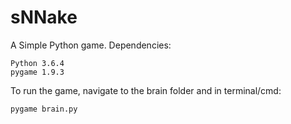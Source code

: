 # sNNake

A Simple Python game. 
Dependencies:
```
Python 3.6.4
pygame 1.9.3
```

To run the game, navigate to the brain folder and in terminal/cmd:
```
pygame brain.py
```